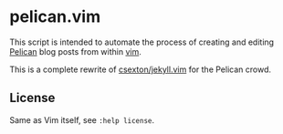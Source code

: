# pelican.vim

This script is intended to automate the process of creating and editing
[Pelican](http://getpelican.com/) blog posts from within [vim](http://www.vim.org/).

This is a complete rewrite of
[csexton/jekyll.vim](https://github.com/csexton/jekyll.vim/) for the Pelican crowd.

## License

Same as Vim itself, see `:help license`.
